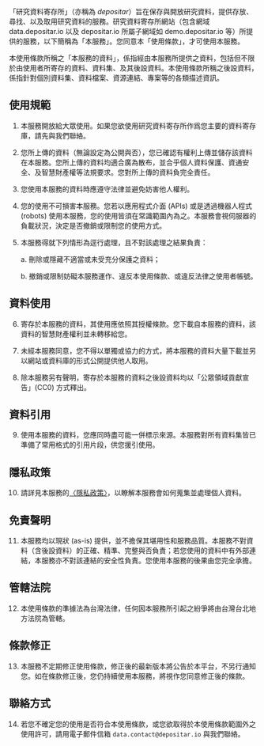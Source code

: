 「研究資料寄存所」（亦稱為 _depositar_）旨在保存與開放研究資料，提供存放、尋找、以及取用研究資料的服務。研究資料寄存所網站（包含網域 data.depositar.io 以及 depositar.io 所屬子網域如 demo.depositar.io 等）所提供的服務，以下簡稱為「本服務」。您同意本「使用條款」，才可使用本服務。

本使用條款所稱之「本服務的資料」，係指經由本服務所提供之資料，包括但不限於由使用者所寄存的資料、資料集、及其後設資料。本使用條款所稱之後設資料，係指針對個別資料集、資料檔案、資源連結、專案等的各類描述資訊。


## 使用規範

1. 本服務開放給大眾使用。如果您欲使用研究資料寄存所作爲您主要的資料寄存庫，請先與我們聯絡。

2. 您所上傳的資料（無論設定為公開與否），您已確認有權利上傳並儲存該資料在本服務。您所上傳的資料均適合廣為散布，並合乎個人資料保護、資通安全、及智慧財產權等法規要求。您對所上傳的資料負完全責任。

3. 您使用本服務的資料時應遵守法律並避免妨害他人權利。

4. 您的使用不可損害本服務。您若以應用程式介面 (APIs) 或是透過機器人程式 (robots) 使用本服務，您的使用皆須在常識範圍內為之。本服務會視伺服器的負載狀況，決定是否撤銷或限制您的使用方式。

5. 本服務得就下列情形為逕行處理，且不對該處理之結果負責：

    a. 刪除或隱藏不適當或未受充分保護之資料；

    b. 撤銷或限制妨礙本服務運作、違反本使用條款、或違反法律之使用者帳號。


## 資料使用

6. 寄存於本服務的資料，其使用應依照其授權條款。您下載自本服務的資料，該資料的智慧財產權利並未轉移給您。

7. 未經本服務同意，您不得以單獨或協力的方式，將本服務的資料大量下載並另以網站或資料庫的形式公開提供他人取用。

8. 除本服務另有聲明，寄存於本服務的資料之後設資料均以「公眾領域貢獻宣告」(CC0) 方式釋出。


## 資料引用

9. 使用本服務的資料，您應同時盡可能一併標示來源。本服務對所有資料集皆已準備了常用格式的引用片段，供您援引使用。


## 隱私政策


10. 請詳見本服務的[〈隱私政策〉](/privacy)，以瞭解本服務會如何蒐集並處理個人資料。


## 免責聲明

11. 本服務均以現狀 (as-is) 提供，並不擔保其堪用性和服務品質。本服務不對資料（含後設資料）的正確、精準、完整與否負責；若您使用的資料中有外部連結，本服務亦不對該連結的安全性負責。您使用本服務的後果由您完全承擔。


## 管轄法院

12. 本使用條款的準據法為台灣法律，任何因本服務所引起之紛爭將由台灣台北地方法院為管轄。


## 條款修正

13. 本服務不定期修正使用條款，修正後的最新版本將公告於本平台，不另行通知您。如在條款修正後，您仍持續使用本服務，將視作您同意修正後的條款。


## 聯絡方式

14. 若您不確定您的使用是否符合本使用條款，或您欲取得於本使用條款範圍外之使用許可，請用電子郵件信箱 `data.contact@depositar.io` 與我們聯絡。
